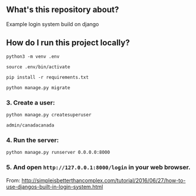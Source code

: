 ## What's this repository about?

Example login system build on django

## How do I run this project locally?

    python3 -m venv .env

    source .env/bin/activate

    pip install -r requirements.txt

    python manage.py migrate

### 3. Create a user:

    python manage.py createsuperuser

    admin/canadacanada

### 4. Run the server:

    python manage.py runserver 0.0.0.0:8000

### 5. And open `http://127.0.0.1:8000/login` in your web browser.

From: http://simpleisbetterthancomplex.com/tutorial/2016/06/27/how-to-use-djangos-built-in-login-system.html
